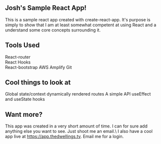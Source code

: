 ## Josh's Sample React App!

This is a sample react app created with create-react-app. It's purpose is simply
to show that I am at least somewhat competent at using React and a understand some
core concepts surrounding it.

## Tools Used
React-router\
React Hooks\
React-bootstrap
AWS Amplify
Git

## Cool things to look at
Global state/context
dynamically rendered routes
A simple API
useEffect and useState hooks

## Want more?

This app was created in a very short amount of time. I can for sure add anything else you want to see. Just shoot me an email.\\
I also have a cool app live at https://app.thedwellings.tv. Email me for a login.


